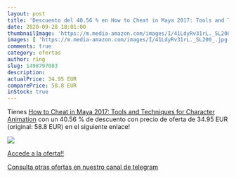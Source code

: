 ```yaml
---
layout: post
title: 'Descuento del 40.56 % en How to Cheat in Maya 2017: Tools and Tec'
date: 2020-09-28 18:01:00
thumbnailImage: 'https://m.media-amazon.com/images/I/41LdyRv31rL._SL200_.jpg'
images: [ 'https://m.media-amazon.com/images/I/41LdyRv31rL._SL200_.jpg' ]
comments: true
category: ofertas
author: ring
slug: 1498797083
description:
actualPrice: 34.95 EUR
comparePrice: 58.8 EUR
inStock: true
---
```


Tienes [How to Cheat in Maya 2017: Tools and Techniques for Character Animation](https://www.amazon.com/dp/1498797083/?tag=redken08-20) con un 40.56 % de descuento con precio de oferta de 34.95 EUR (original: 58.8 EUR) en el siguiente enlace!

[![](https://m.media-amazon.com/images/I/41LdyRv31rL._SL200_.jpg)](https://www.amazon.com/dp/1498797083/?tag=redken08-20)

[Accede a la oferta!!](https://www.amazon.com/dp/1498797083/?tag=redken08-20)

[Consulta otras ofertas en nuestro canal de telegram](https://t.me/s/ofertas25)

